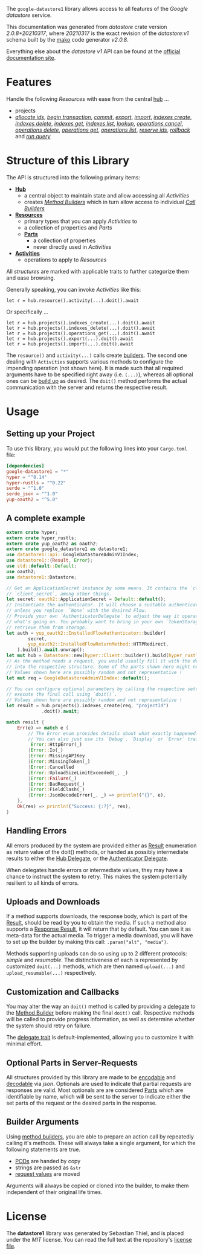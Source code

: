 <!---
DO NOT EDIT !
This file was generated automatically from 'src/mako/api/README.md.mako'
DO NOT EDIT !
-->
The `google-datastore1` library allows access to all features of the *Google datastore* service.

This documentation was generated from *datastore* crate version *2.0.8+20210317*, where *20210317* is the exact revision of the *datastore:v1* schema built by the [mako](http://www.makotemplates.org/) code generator *v2.0.8*.

Everything else about the *datastore* *v1* API can be found at the
[official documentation site](https://cloud.google.com/datastore/).
# Features

Handle the following *Resources* with ease from the central [hub](https://docs.rs/google-datastore1/2.0.8+20210317/google_datastore1/Datastore) ... 

* projects
 * [*allocate ids*](https://docs.rs/google-datastore1/2.0.8+20210317/google_datastore1/api::ProjectAllocateIdCall), [*begin transaction*](https://docs.rs/google-datastore1/2.0.8+20210317/google_datastore1/api::ProjectBeginTransactionCall), [*commit*](https://docs.rs/google-datastore1/2.0.8+20210317/google_datastore1/api::ProjectCommitCall), [*export*](https://docs.rs/google-datastore1/2.0.8+20210317/google_datastore1/api::ProjectExportCall), [*import*](https://docs.rs/google-datastore1/2.0.8+20210317/google_datastore1/api::ProjectImportCall), [*indexes create*](https://docs.rs/google-datastore1/2.0.8+20210317/google_datastore1/api::ProjectIndexeCreateCall), [*indexes delete*](https://docs.rs/google-datastore1/2.0.8+20210317/google_datastore1/api::ProjectIndexeDeleteCall), [*indexes get*](https://docs.rs/google-datastore1/2.0.8+20210317/google_datastore1/api::ProjectIndexeGetCall), [*indexes list*](https://docs.rs/google-datastore1/2.0.8+20210317/google_datastore1/api::ProjectIndexeListCall), [*lookup*](https://docs.rs/google-datastore1/2.0.8+20210317/google_datastore1/api::ProjectLookupCall), [*operations cancel*](https://docs.rs/google-datastore1/2.0.8+20210317/google_datastore1/api::ProjectOperationCancelCall), [*operations delete*](https://docs.rs/google-datastore1/2.0.8+20210317/google_datastore1/api::ProjectOperationDeleteCall), [*operations get*](https://docs.rs/google-datastore1/2.0.8+20210317/google_datastore1/api::ProjectOperationGetCall), [*operations list*](https://docs.rs/google-datastore1/2.0.8+20210317/google_datastore1/api::ProjectOperationListCall), [*reserve ids*](https://docs.rs/google-datastore1/2.0.8+20210317/google_datastore1/api::ProjectReserveIdCall), [*rollback*](https://docs.rs/google-datastore1/2.0.8+20210317/google_datastore1/api::ProjectRollbackCall) and [*run query*](https://docs.rs/google-datastore1/2.0.8+20210317/google_datastore1/api::ProjectRunQueryCall)




# Structure of this Library

The API is structured into the following primary items:

* **[Hub](https://docs.rs/google-datastore1/2.0.8+20210317/google_datastore1/Datastore)**
    * a central object to maintain state and allow accessing all *Activities*
    * creates [*Method Builders*](https://docs.rs/google-datastore1/2.0.8+20210317/google_datastore1/client::MethodsBuilder) which in turn
      allow access to individual [*Call Builders*](https://docs.rs/google-datastore1/2.0.8+20210317/google_datastore1/client::CallBuilder)
* **[Resources](https://docs.rs/google-datastore1/2.0.8+20210317/google_datastore1/client::Resource)**
    * primary types that you can apply *Activities* to
    * a collection of properties and *Parts*
    * **[Parts](https://docs.rs/google-datastore1/2.0.8+20210317/google_datastore1/client::Part)**
        * a collection of properties
        * never directly used in *Activities*
* **[Activities](https://docs.rs/google-datastore1/2.0.8+20210317/google_datastore1/client::CallBuilder)**
    * operations to apply to *Resources*

All *structures* are marked with applicable traits to further categorize them and ease browsing.

Generally speaking, you can invoke *Activities* like this:

```Rust,ignore
let r = hub.resource().activity(...).doit().await
```

Or specifically ...

```ignore
let r = hub.projects().indexes_create(...).doit().await
let r = hub.projects().indexes_delete(...).doit().await
let r = hub.projects().operations_get(...).doit().await
let r = hub.projects().export(...).doit().await
let r = hub.projects().import(...).doit().await
```

The `resource()` and `activity(...)` calls create [builders][builder-pattern]. The second one dealing with `Activities` 
supports various methods to configure the impending operation (not shown here). It is made such that all required arguments have to be 
specified right away (i.e. `(...)`), whereas all optional ones can be [build up][builder-pattern] as desired.
The `doit()` method performs the actual communication with the server and returns the respective result.

# Usage

## Setting up your Project

To use this library, you would put the following lines into your `Cargo.toml` file:

```toml
[dependencies]
google-datastore1 = "*"
hyper = "^0.14"
hyper-rustls = "^0.22"
serde = "^1.0"
serde_json = "^1.0"
yup-oauth2 = "^5.0"
```

## A complete example

```Rust
extern crate hyper;
extern crate hyper_rustls;
extern crate yup_oauth2 as oauth2;
extern crate google_datastore1 as datastore1;
use datastore1::api::GoogleDatastoreAdminV1Index;
use datastore1::{Result, Error};
use std::default::Default;
use oauth2;
use datastore1::Datastore;

// Get an ApplicationSecret instance by some means. It contains the `client_id` and 
// `client_secret`, among other things.
let secret: oauth2::ApplicationSecret = Default::default();
// Instantiate the authenticator. It will choose a suitable authentication flow for you, 
// unless you replace  `None` with the desired Flow.
// Provide your own `AuthenticatorDelegate` to adjust the way it operates and get feedback about 
// what's going on. You probably want to bring in your own `TokenStorage` to persist tokens and
// retrieve them from storage.
let auth = yup_oauth2::InstalledFlowAuthenticator::builder(
        secret,
        yup_oauth2::InstalledFlowReturnMethod::HTTPRedirect,
    ).build().await.unwrap();
let mut hub = Datastore::new(hyper::Client::builder().build(hyper_rustls::HttpsConnector::with_native_roots()), auth);
// As the method needs a request, you would usually fill it with the desired information
// into the respective structure. Some of the parts shown here might not be applicable !
// Values shown here are possibly random and not representative !
let mut req = GoogleDatastoreAdminV1Index::default();

// You can configure optional parameters by calling the respective setters at will, and
// execute the final call using `doit()`.
// Values shown here are possibly random and not representative !
let result = hub.projects().indexes_create(req, "projectId")
             .doit().await;

match result {
    Err(e) => match e {
        // The Error enum provides details about what exactly happened.
        // You can also just use its `Debug`, `Display` or `Error` traits
         Error::HttpError(_)
        |Error::Io(_)
        |Error::MissingAPIKey
        |Error::MissingToken(_)
        |Error::Cancelled
        |Error::UploadSizeLimitExceeded(_, _)
        |Error::Failure(_)
        |Error::BadRequest(_)
        |Error::FieldClash(_)
        |Error::JsonDecodeError(_, _) => println!("{}", e),
    },
    Ok(res) => println!("Success: {:?}", res),
}

```
## Handling Errors

All errors produced by the system are provided either as [Result](https://docs.rs/google-datastore1/2.0.8+20210317/google_datastore1/client::Result) enumeration as return value of
the doit() methods, or handed as possibly intermediate results to either the 
[Hub Delegate](https://docs.rs/google-datastore1/2.0.8+20210317/google_datastore1/client::Delegate), or the [Authenticator Delegate](https://docs.rs/yup-oauth2/*/yup_oauth2/trait.AuthenticatorDelegate.html).

When delegates handle errors or intermediate values, they may have a chance to instruct the system to retry. This 
makes the system potentially resilient to all kinds of errors.

## Uploads and Downloads
If a method supports downloads, the response body, which is part of the [Result](https://docs.rs/google-datastore1/2.0.8+20210317/google_datastore1/client::Result), should be
read by you to obtain the media.
If such a method also supports a [Response Result](https://docs.rs/google-datastore1/2.0.8+20210317/google_datastore1/client::ResponseResult), it will return that by default.
You can see it as meta-data for the actual media. To trigger a media download, you will have to set up the builder by making
this call: `.param("alt", "media")`.

Methods supporting uploads can do so using up to 2 different protocols: 
*simple* and *resumable*. The distinctiveness of each is represented by customized 
`doit(...)` methods, which are then named `upload(...)` and `upload_resumable(...)` respectively.

## Customization and Callbacks

You may alter the way an `doit()` method is called by providing a [delegate](https://docs.rs/google-datastore1/2.0.8+20210317/google_datastore1/client::Delegate) to the 
[Method Builder](https://docs.rs/google-datastore1/2.0.8+20210317/google_datastore1/client::CallBuilder) before making the final `doit()` call. 
Respective methods will be called to provide progress information, as well as determine whether the system should 
retry on failure.

The [delegate trait](https://docs.rs/google-datastore1/2.0.8+20210317/google_datastore1/client::Delegate) is default-implemented, allowing you to customize it with minimal effort.

## Optional Parts in Server-Requests

All structures provided by this library are made to be [encodable](https://docs.rs/google-datastore1/2.0.8+20210317/google_datastore1/client::RequestValue) and 
[decodable](https://docs.rs/google-datastore1/2.0.8+20210317/google_datastore1/client::ResponseResult) via *json*. Optionals are used to indicate that partial requests are responses 
are valid.
Most optionals are are considered [Parts](https://docs.rs/google-datastore1/2.0.8+20210317/google_datastore1/client::Part) which are identifiable by name, which will be sent to 
the server to indicate either the set parts of the request or the desired parts in the response.

## Builder Arguments

Using [method builders](https://docs.rs/google-datastore1/2.0.8+20210317/google_datastore1/client::CallBuilder), you are able to prepare an action call by repeatedly calling it's methods.
These will always take a single argument, for which the following statements are true.

* [PODs][wiki-pod] are handed by copy
* strings are passed as `&str`
* [request values](https://docs.rs/google-datastore1/2.0.8+20210317/google_datastore1/client::RequestValue) are moved

Arguments will always be copied or cloned into the builder, to make them independent of their original life times.

[wiki-pod]: http://en.wikipedia.org/wiki/Plain_old_data_structure
[builder-pattern]: http://en.wikipedia.org/wiki/Builder_pattern
[google-go-api]: https://github.com/google/google-api-go-client

# License
The **datastore1** library was generated by Sebastian Thiel, and is placed 
under the *MIT* license.
You can read the full text at the repository's [license file][repo-license].

[repo-license]: https://github.com/Byron/google-apis-rsblob/main/LICENSE.md
